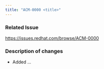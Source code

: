 ```yaml
---
title: "ACM-0000 <title>"
---
```


### Related Issue
<!-- Link to Jira, Bugzilla or other records with additional information about this change. -->
https://issues.redhat.com/browse/ACM-0000

### Description of changes
<!-- Describe what is changing with this pull request. -->
- Added ...
